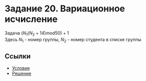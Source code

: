 # Задание 20. Вариационное исчисление
Задача $(N_1(N_2+14) mod 50)+1$  
Здесь $N_1$ - номер группы, $N_2$ - номер студента в списке группы

## Ссылки
 * [Условие](CalculusOfVariations.pdf)
 * [Решение](task20.pdf)